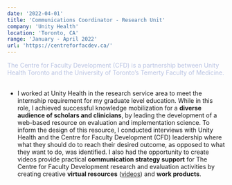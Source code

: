 ```yaml
---
date: '2022-04-01'
title: 'Communications Coordinator - Research Unit'
company: 'Unity Health'
location: 'Toronto, CA'
range: 'January - April 2022'
url: 'https://centreforfacdev.ca/'
---
```


<span style="color: #b8c2e2;">The Centre for Faculty Development (CFD) is a partnership between Unity Health Toronto and the University of Toronto’s Temerty Faculty of Medicine.</span><br/><br/>

- I worked at Unity Health in the research service area to meet the internship requirement for my graduate level education. While in this role, I achieved successful knowledge mobilization for a **diverse audience of scholars and clinicians**, by leading the development of a web-based resource on evaluation and implementation science. To inform the design of this resource, I conducted interviews with Unity Health and the Centre for Faculty Development (CFD) leadership where what they should do to reach their desired outcome, as opposed to what they want to do, was identified. I also had the opportunity to create videos provide practical **communication strategy support** for The Centre for Faculty Development research and evaluation activities by creating creative **virtual resources** ([videos](https://www.youtube.com/watch?v=TWqZhSjFf9c&ab_channel=LongStoryShort)) and **work products**.
